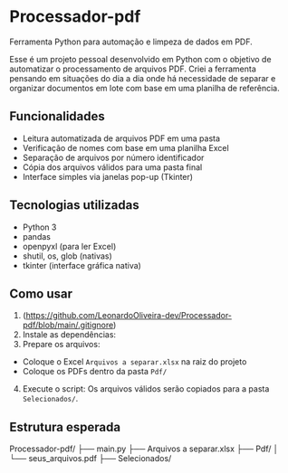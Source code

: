 # Processador-pdf

Ferramenta Python para automação e limpeza de dados em PDF.

Esse é um projeto pessoal desenvolvido em Python com o objetivo de automatizar o processamento de arquivos PDF. Criei a ferramenta pensando em situações do dia a dia onde há necessidade de separar e organizar documentos em lote com base em uma planilha de referência.

## Funcionalidades

- Leitura automatizada de arquivos PDF em uma pasta
- Verificação de nomes com base em uma planilha Excel
- Separação de arquivos por número identificador
- Cópia dos arquivos válidos para uma pasta final
- Interface simples via janelas pop-up (Tkinter)

## Tecnologias utilizadas

- Python 3
- pandas
- openpyxl (para ler Excel)
- shutil, os, glob (nativas)
- tkinter (interface gráfica nativa)

## Como usar

1. (https://github.com/LeonardoOliveira-dev/Processador-pdf/blob/main/.gitignore)
2. Instale as dependências:
3. Prepare os arquivos:
- Coloque o Excel `Arquivos a separar.xlsx` na raiz do projeto
- Coloque os PDFs dentro da pasta `Pdf/`
4. Execute o script:
Os arquivos válidos serão copiados para a pasta `Selecionados/`.

## Estrutura esperada

Processador-pdf/
├── main.py
├── Arquivos a separar.xlsx
├── Pdf/
│ └── seus_arquivos.pdf
├── Selecionados/






